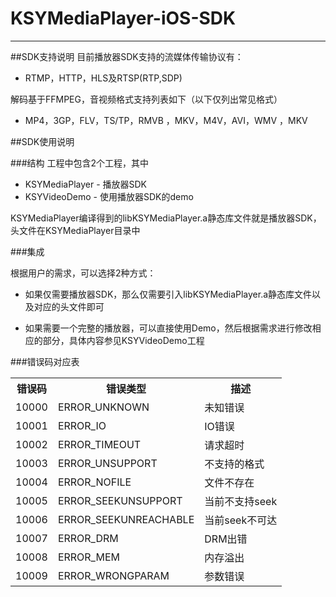 # KSYMediaPlayer-iOS-SDK
---
##SDK支持说明
目前播放器SDK支持的流媒体传输协议有：

* RTMP，HTTP，HLS及RTSP(RTP,SDP)

解码基于FFMPEG，音视频格式支持列表如下（以下仅列出常见格式）

* MP4，3GP，FLV，TS/TP，RMVB ，MKV，M4V，AVI，WMV ，MKV

##SDK使用说明 

###结构
工程中包含2个工程，其中

* KSYMediaPlayer - 播放器SDK
* KSYVideoDemo - 使用播放器SDK的demo

KSYMediaPlayer编译得到的libKSYMediaPlayer.a静态库文件就是播放器SDK，头文件在KSYMediaPlayer目录中

###集成

根据用户的需求，可以选择2种方式：

* 如果仅需要播放器SDK，那么仅需要引入libKSYMediaPlayer.a静态库文件以及对应的头文件即可

* 如果需要一个完整的播放器，可以直接使用Demo，然后根据需求进行修改相应的部分，具体内容参见KSYVideoDemo工程

###错误码对应表
<table>
  <tr>
    <th>错误码</th>
    <th>错误类型</th>
    <th>描述</th>
  </tr>
  <tr>
    <td>10000</td>
    <td>ERROR_UNKNOWN</td>
    <td>未知错误</td>
  </tr>
  <tr>
    <td>10001</td>
    <td>ERROR_IO</td>
    <td>IO错误</td>
  </tr>
  <tr>
    <td>10002</td>
    <td>ERROR_TIMEOUT</td>
    <td>请求超时</td>
  </tr>
 <tr>
    <td>10003</td>
    <td>ERROR_UNSUPPORT</td>
    <td>不支持的格式</td>
  </tr>
 <tr>
    <td>10004</td>
    <td>ERROR_NOFILE</td>
    <td>文件不存在</td>
  </tr>
 <tr>
    <td>10005</td>
    <td>ERROR_SEEKUNSUPPORT</td>
    <td>当前不支持seek</td>
  </tr>
 <tr>
    <td>10006</td>
    <td>ERROR_SEEKUNREACHABLE</td>
    <td>当前seek不可达</td>
  </tr>
 <tr>
    <td>10007</td>
    <td>ERROR_DRM</td>
    <td>DRM出错</td>
  </tr>
 <tr>
    <td>10008</td>
    <td>ERROR_MEM</td>
    <td>内存溢出</td>
  </tr> 
<tr>
    <td>10009</td>
    <td>ERROR_WRONGPARAM</td>
    <td>参数错误</td>
  </tr>
</table>




